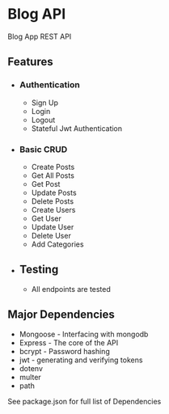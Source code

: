# Blog API

Blog App REST API

## Features
- ### Authentication
    - Sign Up
    - Login 
    - Logout
    - Stateful Jwt Authentication
- ### Basic CRUD
    - Create Posts
    - Get All Posts
    - Get Post
    - Update Posts
    - Delete Posts
    - Create Users
    - Get User
    - Update User
    - Delete User
    - Add Categories

- ## Testing
    - All endpoints are tested

## Major Dependencies
- Mongoose - Interfacing with mongodb 
- Express - The core of the API
- bcrypt - Password hashing
- jwt - generating and verifying tokens
- dotenv
- multer
- path

See package.json for full list of Dependencies
